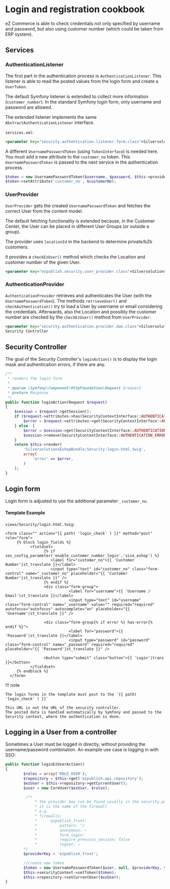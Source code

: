 # Login and registration cookbook

eZ Commerce is able to check credentials not only specified by username and password,
but also using customer number (which could be taken from ERP system). 

## Services

### AuthenticationListener

The first part in the authentication process is `AuthenticationListener`.
This listener is able to read the posted values from the login form and create a `UserToken`.

The default Symfony listener is extended to collect more information (`customer_number`).
In the standard Symfony login form, only username and password are allowed.

The extended listener implements the same `AbstractAuthenticationListener` interface.

`services.xml`:

``` xml
<parameter key="security.authentication.listener.form.class">Silversolutions\Bundle\EshopBundle\Service\Security\CustomFormAuthenticationListener</parameter>
```

A different `UsernamePasswordToken` (using `TokenInterface`) is needed here.
You must add a new attribute to the `customer_no` token. This `UsernamePasswordToken` is passed to the next service in the authentication process.

``` php
$token = new UsernamePasswordToken($username, $password, $this->providerKey);
$token->setAttribute('customer_no', $customerNo);
```

### UserProvider

`UserProvider` gets the created `UsernamePasswordToken` and fetches the correct User from the content model.

The default fetching functionality is extended because, in the Customer Center, the User can be placed in different User Groups (or outside a group).

The provider uses `locationId` in the backend to determine private/b2b customers.

It provides a `checkEzUser()` method which checks the Location and customer number of the given User.

``` xml
<parameter key="ezpublish.security.user_provider.class">Silversolutions\Bundle\EshopBundle\Service\Security\UserProvider</parameter>
```

### AuthenticationProvider

`AuthenticationProvider` retrieves and authenticates the User (with the `UsernamePasswordToken`).
The methods `retrieveUser()` and `checkAuthentication()` try to load a User by username or email considering the credentials.
Afterwards, also the Location and possibly the customer number are checked by the `checkEzUser()` method from `UserProvider`.

``` xml
<parameter key="security.authentication.provider.dao.class">Silversolutions\Bundle\EshopBundle\Service\Security\AuthenticationProvider</parameter>
Security Controller
```

## Security Controller

The goal of the Security Controller's `loginAction()` is to display the login mask and authentication errors, if there are any.

``` php
/**
 * renders the login form
 *
 * @param \Symfony\Component\HttpFoundation\Request $request
 * @return Response
 */
public function loginAction(Request $request)
{
    $session = $request->getSession();
    if ($request->attributes->has(SecurityContextInterface::AUTHENTICATION_ERROR)) {
        $error = $request->attributes->get(SecurityContextInterface::AUTHENTICATION_ERROR);
    } else  {
        $error = $session->get(SecurityContextInterface::AUTHENTICATION_ERROR);
        $session->remove(SecurityContextInterface::AUTHENTICATION_ERROR);
    }
    return $this->render(
        'SilversolutionsEshopBundle:Security:login.html.twig',
        array(
            'error' => $error,
        )
    );
}
```

## Login form

Login form is adjusted to use the additional parameter `_customer_no`.

#### Template Example

`views/Security/login.html.twig`:

```html+twig
<form class="" action="{{ path( 'login_check' ) }}" method="post" role="form">
     {% block login_fields %}
           <fieldset>
                 {% if ses_config_parameter('enable_customer_number_login','siso_eshop') %}
                    <label for="customer_no">{{ 'Customer Number'|st_translate }}</label>
                    <input type="text" id="customer_no" class="form-control" name="_customer_no" placeholder="{{ 'Customer Number'|st_translate }}" />
                 {% endif %}
                 <div class="form-group">
                            <label for="username">{{ 'Username / Email'|st_translate }}</label>
                            <input type="text" id="username" class="form-control" name="_username" value="" required="required" autofocus="autofocus" autocomplete="on" placeholder="{{ 'Username'|st_translate }}" />
                 
                 <div class="form-group{% if error %} has-error{% endif %}">
                            <label for="password">{{ 'Password'|st_translate }}</label>
                            <input type="password" id="password" class="form-control" name="_password" required="required" placeholder="{{ 'Password'|st_translate }}" />
                 
                 <button type="submit" class="button">{{ 'Login'|trans }}</button>
           </fieldset>
     {% endblock %}
  </form>
```

!!! note

    The login forms in the template must post to the `{{ path( 'login_check' ) }}`

    This URL is not the URL of the security controller.
    The posted data is handled automatically by Symfony and passed to the Security context, where the authentication is done.

## Logging in a User from a controller

Sometimes a User must be logged in directly, without providing the username/password combination.
An example use case is logging in with SSO:

``` php
public function loginEzUserAction()
{
        $roles = array('ROLE_USER');
        $repository = $this->get('ezpublish.api.repository');
        $ezUser = $this->repository->getCurrentUser();
        $user = new CoreUser($ezUser, $roles);

         /**
             * the provider key can be found usually in the security.yml file
             * it is the name of the firewall
             * e.g.
             * firewalls:
             *      ezpublish_front:
             *          pattern: ^/
             *          anonymous: ~
             *          form_login:
             *          require_previous_session: false
             *          logout: ~
        */
        $providerKey = 'ezpublish_front';

        //create new token
        $token = new UsernamePasswordToken($user, null, $providerKey, $roles);
        $this->securityContext->setToken($token);
        $this->repository->setCurrentUser($ezUser);
}
```

